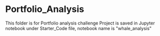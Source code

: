 # Portfolio_Analysis

This folder is for Portfolio analysis challenge
Project is saved in Jupyter notebook under Starter_Code file, notebook name is "whale_analysis"